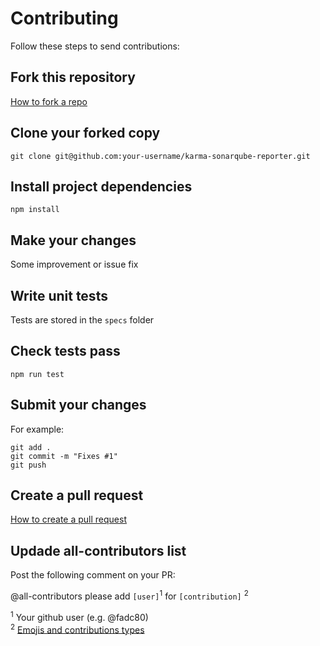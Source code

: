 # Contributing

Follow these steps to send contributions:

## Fork this repository

[How to fork a repo][1]

## Clone your forked copy

```
git clone git@github.com:your-username/karma-sonarqube-reporter.git
```

## Install project dependencies

```
npm install
```

## Make your changes

Some improvement or issue fix

## Write unit tests

Tests are stored in the `specs` folder

## Check tests pass

```
npm run test
```

## Submit your changes

For example:

```
git add .  
git commit -m "Fixes #1"
git push
```

## Create a pull request

[How to create a pull request][2]

## Updade all-contributors list

Post the following comment on your PR:

@all-contributors please add `[user]`<sup>1</sup> for `[contribution]`
<sup>2</sup>

<sup>1</sup> Your github user (e.g. @fadc80)  
<sup>2</sup> [Emojis and contributions types][3]

[1]:https://help.github.com/en/articles/fork-a-repo
[2]:https://help.github.com/en/articles/creating-a-pull-request
[3]: https://allcontributors.org/docs/en/emoji-key
